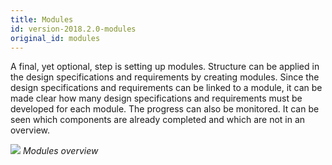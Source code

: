 ```yaml
---
title: Modules
id: version-2018.2.0-modules
original_id: modules
---
```


A final, yet optional, step is setting up modules. Structure can be applied in the design specifications and requirements by creating modules. Since the design specifications and requirements can be linked to a module, it can be made clear how many design specifications and requirements must be developed for each module. The progress can also be monitored. It can be seen which components are already completed and which are not in an overview.

![](assets/sf/image79.png)
*Modules overview*